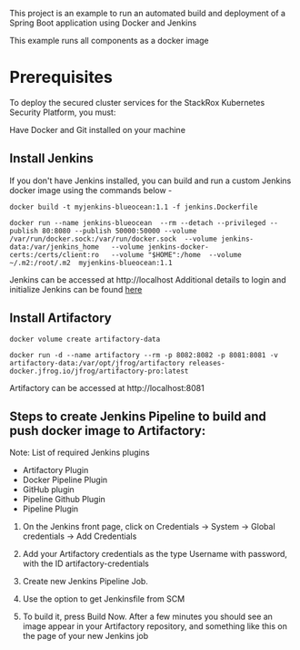 This project is an example to run an automated build and deployment of a Spring Boot application using Docker and Jenkins

This example runs all components as a docker image

# Prerequisites
To deploy the secured cluster services for the StackRox Kubernetes Security Platform, you must:

Have Docker and Git installed on your machine

## Install Jenkins
If you don't have Jenkins installed, you can build and run a custom Jenkins docker image using the commands below -

```
docker build -t myjenkins-blueocean:1.1 -f jenkins.Dockerfile

docker run --name jenkins-blueocean  --rm --detach --privileged --publish 80:8080 --publish 50000:50000 --volume /var/run/docker.sock:/var/run/docker.sock  --volume jenkins-data:/var/jenkins_home   --volume jenkins-docker-certs:/certs/client:ro   --volume "$HOME":/home  --volume ~/.m2:/root/.m2  myjenkins-blueocean:1.1
```

Jenkins can be accessed at http://localhost
Additional details to login and initialize Jenkins can be found <a href=https://www.jenkins.io/doc/tutorials/build-a-java-app-with-maven/#run-jenkins-in-docker>here</a>


## Install Artifactory 

```
docker volume create artifactory-data

docker run -d --name artifactory --rm -p 8082:8082 -p 8081:8081 -v artifactory-data:/var/opt/jfrog/artifactory releases-docker.jfrog.io/jfrog/artifactory-pro:latest
```

Artifactory can be accessed at http://localhost:8081


## Steps to create Jenkins Pipeline to build and push docker image to Artifactory:
Note: List of required Jenkins plugins

* Artifactory Plugin
* Docker Pipeline Plugin
* GitHub plugin
* Pipeline Github Plugin
* Pipeline Plugin

1. On the Jenkins front page, click on Credentials -> System -> Global credentials -> Add Credentials

2. Add your Artifactory credentials as the type Username with password, with the ID artifactory-credentials

3. Create new Jenkins Pipeline Job.

4. Use the option to get Jenkinsfile from SCM

5. To build it, press Build Now. After a few minutes you should see an image appear in your Artifactory repository, and something like this on the page of your new Jenkins job




